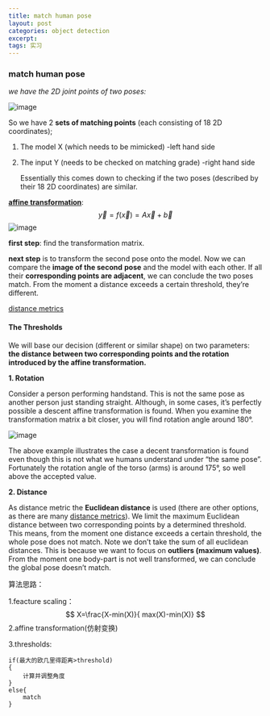 ```yaml
---
title: match human pose
layout: post
categories: object detection
excerpt: 
tags: 实习
---
```

### **match human pose**

*we have the 2D joint points of two poses:*

![image](https://ws1.sinaimg.cn/large/006tNbRwly1fwbaiqp50hj31460i0h19.jpg)

So we have 2 **sets of matching points** (each consisting of 18 2D coordinates);
1. The model X (which needs to be mimicked) -left hand side 

2. The input Y (needs to be checked on matching grade) -right hand side

   Essentially this comes down to checking if the two poses (described by their 18 2D coordinates) are similar.

 [**affine transformation**](https://en.wikipedia.org/wiki/Affine_transformation):
$$
\vec{y}=f(\vec x)=A\vec x+\vec b
$$
![image](https://ws4.sinaimg.cn/large/006tNbRwly1fwbc1piramj30w00ozdpo.jpg)

 **first step**: find the transformation matrix.

 **next step** is to transform the second pose onto the model. Now we can compare the **image of the second** **pose** and the model with each other. If all their **corresponding points are adjacent**, we can conclude the two poses match. From the moment a distance exceeds a certain threshold, they’re different.

 [distance metrics](https://numerics.mathdotnet.com/distance.html)

#### The Thresholds

We will base our decision (different or similar shape) on two parameters: **the distance between two corresponding points and the rotation introduced by the affine transformation.**

**1. Rotation**

Consider a person performing handstand. This is not the same pose as another person just standing straight. Although, in some cases, it’s perfectly possible a descent affine transformation is found. When you examine the transformation matrix a bit closer, you will find rotation angle around 180°.

![image](https://ws2.sinaimg.cn/large/006tNbRwly1fwbc9vrl08j312w0goai7.jpg)

The above example illustrates the case a decent transformation is found even though this is not what we humans understand under “the same pose”. 
Fortunately the rotation angle of the torso (arms) is around 175°, so well above the accepted value.

**2. Distance**

As distance metric the **Euclidean distance** is used (there are other options, as there are many [distance metrics](https://numerics.mathdotnet.com/distance.html)). We limit the maximum Euclidean distance between two corresponding points by a determined threshold. This means, from the moment one distance exceeds a certain threshold, the whole pose does not match. Note we don’t take the sum of all euclidean distances. This is because we want to focus on **outliers (maximum values)**. From the moment one body-part is not well transformed, we can conclude the global pose doesn’t match.

算法思路：

1.feacture scaling：
$$
X=\frac{X-min(X)}{
    max(X)-min(X)}
$$
2.affine transformation(仿射变换)

3.thresholds:

```
if(最大的欧几里得距离>threshold)
{
	计算并调整角度
}
else{
	match
}
```

